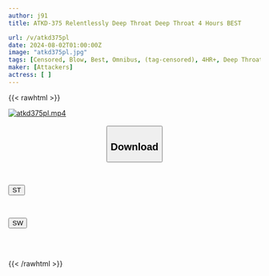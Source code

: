 ```yaml
---
author: j91
title: ATKD-375 Relentlessly Deep Throat Deep Throat 4 Hours BEST

url: /v/atkd375pl
date: 2024-08-02T01:00:00Z
image: "atkd375pl.jpg"
tags: [Censored, Blow, Best, Omnibus, (tag-censored), 4HR+, Deep Throating	]
maker: [Attackers]
actress: [ ]
---
```



{{< rawhtml >}}

<div class="video" data-videoid="6Bw36vrJgei9kmw">
    <a href="javascript:;">
        <img src="/v/atkd375pl/atkd375pl.jpg" width="WIDTH" height="HEIGHT" alt="atkd375pl.mp4" loading="lazy">
    </a>
</div>

<script type="text/javascript" src="https://j91.asia/asset/on-demand-st.js"></script>

<br>
  <link rel="stylesheet" href="https://j91.asia/asset/bs5.css">
  
  <center>
  <button class="btn btn-primary" type="button" data-bs-toggle="collapse" data-bs-target=".multi-collapse" aria-expanded="false" aria-controls="multiCollapseExample1 multiCollapseExample2"><h2>Download</h2></button></center>
</p>
<div class="row">
  <div class="col">
    <div class="collapse multi-collapse" id="multiCollapseExample1">
      <div class="card card-body">
	      	      <br>
<div class="buttons">  
<p><a href="/v/atkd375pl/st.html" target="_blank"><button class="btn-hover color-3"><i class="fa fa-download"></i> ST</button></a></p></div>
    </div>
  </div>
</div>
  <div class="col">
    <div class="collapse multi-collapse" id="multiCollapseExample2">
      <div class="card card-body">
	      <br>
<div class="buttons">
<p><a href="/v/atkd375pl/sw.html" target="_blank"><button class="btn-hover color-2"><i class="fa fa-download"></i> SW</button></a></p></div>
<br><br>
      </div>
    </div>
  </div>
</div>

{{< /rawhtml >}}